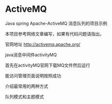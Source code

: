 # ActiveMQ
Java spring Apache-ActiveMQ 消息队列的项目示例

本项目参考网络文章编写，如果有代码问题请指出。

官网地址 http://activemq.apache.org/

java消息中间件activityMQ

首先在activityMQ官网下载MQ文件然后运行

能访问管理页面说明按照成功

介绍最常用的两种方式

队列模式和主题模式

